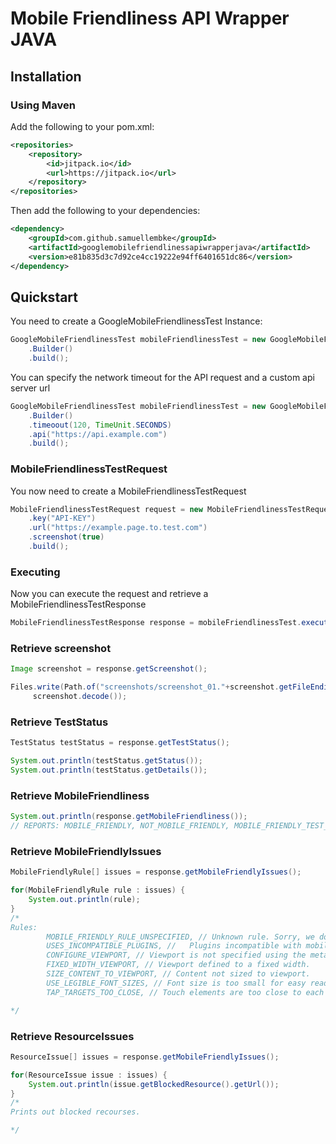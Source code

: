 # Mobile Friendliness API Wrapper JAVA

## Installation

### Using Maven

Add the following to your pom.xml:
```xml
<repositories>
    <repository>
        <id>jitpack.io</id>
        <url>https://jitpack.io</url>
    </repository>
</repositories>
```
Then add the following to your dependencies:
```xml
<dependency>
    <groupId>com.github.samuellembke</groupId>
    <artifactId>googlemobilefriendlinessapiwrapperjava</artifactId>
    <version>e81b835d3c7d92ce4cc19222e94ff6401651dc86</version>
</dependency>
```

## Quickstart
You need to create a GoogleMobileFriendlinessTest Instance:
```java
GoogleMobileFriendlinessTest mobileFriendlinessTest = new GoogleMobileFriendlinessTest
    .Builder()
    .build();
```
You can specify the network timeout for the API request and a custom api server url
```java
GoogleMobileFriendlinessTest mobileFriendlinessTest = new GoogleMobileFriendlinessTest
    .Builder()
    .timeoout(120, TimeUnit.SECONDS)
    .api("https://api.example.com")
    .build();
```

### MobileFriendlinessTestRequest
You now need to create a MobileFriendlinessTestRequest
```java
MobileFriendlinessTestRequest request = new MobileFriendlinessTestRequest.Builder()
    .key("API-KEY")
    .url("https://example.page.to.test.com")
    .screenshot(true)
    .build();
```
### Executing
Now you can execute the request and retrieve a MobileFriendlinessTestResponse
```java
MobileFriendlinessTestResponse response = mobileFriendlinessTest.execute(request);
```

### Retrieve screenshot
```java
Image screenshot = response.getScreenshot();

Files.write(Path.of("screenshots/screenshot_01."+screenshot.getFileEnding()),
     screenshot.decode());
```

### Retrieve TestStatus
```java
TestStatus testStatus = response.getTestStatus();

System.out.println(testStatus.getStatus());
System.out.println(testStatus.getDetails());
```

### Retrieve MobileFriendliness
```java
System.out.println(response.getMobileFriendliness()); 
// REPORTS: MOBILE_FRIENDLY, NOT_MOBILE_FRIENDLY, MOBILE_FRIENDLY_TEST_RESULT_UNSPECIFIED
```

### Retrieve MobileFriendlyIssues
```java
MobileFriendlyRule[] issues = response.getMobileFriendlyIssues();

for(MobileFriendlyRule rule : issues) {
    System.out.println(rule);
}
/*
Rules:
        MOBILE_FRIENDLY_RULE_UNSPECIFIED, // Unknown rule. Sorry, we don't have any description for the rule that was broken.
        USES_INCOMPATIBLE_PLUGINS, //  	Plugins incompatible with mobile devices are being used.
        CONFIGURE_VIEWPORT, // Viewport is not specified using the meta viewport tag.
        FIXED_WIDTH_VIEWPORT, // Viewport defined to a fixed width.
        SIZE_CONTENT_TO_VIEWPORT, // Content not sized to viewport.
        USE_LEGIBLE_FONT_SIZES, // Font size is too small for easy reading on a small screen.
        TAP_TARGETS_TOO_CLOSE, // Touch elements are too close to each other.

*/
```

### Retrieve ResourceIssues
```java
ResourceIssue[] issues = response.getMobileFriendlyIssues();

for(ResourceIssue issue : issues) {
    System.out.println(issue.getBlockedResource().getUrl());
}
/*
Prints out blocked recourses.

*/
```
